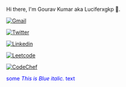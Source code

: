 Hi there, I'm Gourav Kumar aka Luciferxgkp :wave:.

[![Gmail](https://img.shields.io/badge/-Mail-blue?style=flat-square&logo=Gmail&logoColor=white&link=mailto:aec.cse.gourav.095@gmail.com)](mailto:aec.cse.gourav.095@gmail.com)

[![Twitter](https://img.shields.io/twitter/follow/GouravK37913421?label=Follow)](https://twitter.com/intent/follow?screen_name=GouravK37913421)

[![Linkedin](https://img.shields.io/badge/-Gourav%20Kumar-blue?style=flat-square&logo=Linkedin&logoColor=white&link=https://www.linkedin.com/in/gourav-kumar-prajapati/)](https://www.linkedin.com/in/gourav-kumar-prajapati/)

[![Leetcode](https://img.shields.io/badge/Leetcode-Profile-blue)](https://leetcode.com/LuciferxGKP/)

[![CodeChef](https://img.shields.io/badge/CodeChef-Profile-blue)](https://www.codechef.com/users/luciferxgkp)

<span style="color:blue">some *This is Blue italic.* text</span>
